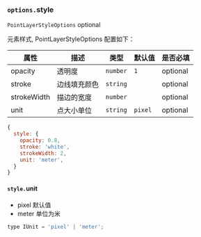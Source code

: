 ### `options.`style

`PointLayerStyleOptions` optional

元素样式, PointLayerStyleOptions 配置如下：

| 属性        | 描述         | 类型     | 默认值  | 是否必填 |
| ----------- | ------------ | -------- | ------- | -------- |
| opacity     | 透明度       | `number` | `1`     | optional |
| stroke      | 边线填充颜色 | `string` |         | optional |
| strokeWidth | 描边的宽度   | `number` |         | optional |
| unit        | 点大小单位   | `string` | `pixel` | optional |

```js
{
  style: {
    opacity: 0.8,
    stroke: 'white',
    strokeWidth: 2,
    unit: 'meter',
  }
}
```

#### `style.`unit

- pixel 默认值
- meter 单位为米

```js
type IUnit = 'pixel' | 'meter';
```
